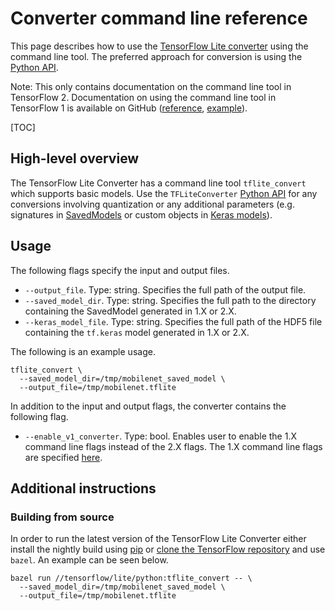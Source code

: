 # Converter command line reference

This page describes how to use the [TensorFlow Lite converter](index.md) using
the command line tool. The preferred approach for conversion is using the
[Python API](python_api.md).

Note: This only contains documentation on the command line tool in TensorFlow 2.
Documentation on using the command line tool in TensorFlow 1 is available on
GitHub
([reference](https://github.com/tensorflow/tensorflow/blob/master/tensorflow/lite/g3doc/r1/convert/cmdline_reference.md),
[example](https://github.com/tensorflow/tensorflow/blob/master/tensorflow/lite/g3doc/r1/convert/cmdline_examples.md)).

[TOC]

## High-level overview

The TensorFlow Lite Converter has a command line tool `tflite_convert` which
supports basic models. Use the `TFLiteConverter` [Python API](python_api.md) for
any conversions involving quantization or any additional parameters (e.g.
signatures in [SavedModels](https://www.tensorflow.org/guide/saved_model) or
custom objects in
[Keras models](https://www.tensorflow.org/guide/keras/overview)).

## Usage

The following flags specify the input and output files.

*   `--output_file`. Type: string. Specifies the full path of the output file.
*   `--saved_model_dir`. Type: string. Specifies the full path to the directory
    containing the SavedModel generated in 1.X or 2.X.
*   `--keras_model_file`. Type: string. Specifies the full path of the HDF5 file
    containing the `tf.keras` model generated in 1.X or 2.X.

The following is an example usage.

```
tflite_convert \
  --saved_model_dir=/tmp/mobilenet_saved_model \
  --output_file=/tmp/mobilenet.tflite
```

In addition to the input and output flags, the converter contains the following
flag.

*   `--enable_v1_converter`. Type: bool. Enables user to enable the 1.X command
    line flags instead of the 2.X flags. The 1.X command line flags are
    specified
    [here](https://github.com/tensorflow/tensorflow/blob/master/tensorflow/lite/g3doc/r1/convert/cmdline_reference.md).

## Additional instructions

### Building from source

In order to run the latest version of the TensorFlow Lite Converter either
install the nightly build using [pip](https://www.tensorflow.org/install/pip) or
[clone the TensorFlow repository](https://www.tensorflow.org/install/source) and
use `bazel`. An example can be seen below.

```
bazel run //tensorflow/lite/python:tflite_convert -- \
  --saved_model_dir=/tmp/mobilenet_saved_model \
  --output_file=/tmp/mobilenet.tflite
```
